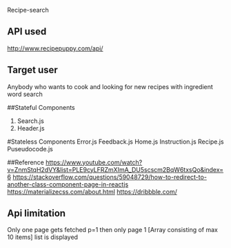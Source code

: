 Recipe-search

## API used
http://www.recipepuppy.com/api/

## Target user 
Anybody who wants to cook and looking for new recipes with ingredient word search

##Stateful Components
1. Search.js
2. Header.js

#Stateless Components
Error.js
Feedback.js
Home.js
Instruction.js
Recipe.js
Puseudocode.js

##Reference
https://www.youtube.com/watch?v=ZnmStqH2dVY&list=PLE9cyLFRZmXImA_DU5scscm2BqW6txsQo&index=6
https://stackoverflow.com/questions/59048729/how-to-redirect-to-another-class-component-page-in-reactjs
https://materializecss.com/about.html
https://dribbble.com/

## Api limitation
Only one page gets fetched
p=1 then only page 1 [Array consisting of max 10 items] list is displayed
 